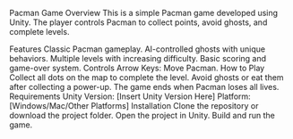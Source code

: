 Pacman Game
Overview
This is a simple Pacman game developed using Unity. The player controls Pacman to collect points, avoid ghosts, and complete levels.

Features
Classic Pacman gameplay.
AI-controlled ghosts with unique behaviors.
Multiple levels with increasing difficulty.
Basic scoring and game-over system.
Controls
Arrow Keys: Move Pacman.
How to Play
Collect all dots on the map to complete the level.
Avoid ghosts or eat them after collecting a power-up.
The game ends when Pacman loses all lives.
Requirements
Unity Version: [Insert Unity Version Here]
Platform: [Windows/Mac/Other Platforms]
Installation
Clone the repository or download the project folder.
Open the project in Unity.
Build and run the game.
